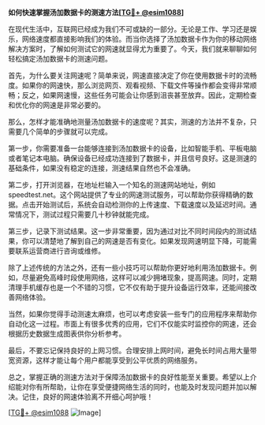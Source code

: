 **如何快速掌握汤加数据卡的测速方法[[TG💪+ @esim1088](https://t.me/s/esim1088)]**

在现代生活中，互联网已经成为我们不可或缺的一部分。无论是工作、学习还是娱乐，网络速度都直接影响我们的体验。而当你选择了汤加数据卡作为你的移动网络解决方案时，了解如何测试它的网速就显得尤为重要了。今天，我们就来聊聊如何轻松搞定汤加数据卡的测速问题。

首先，为什么要关注网速呢？简单来说，网速直接决定了你在使用数据卡时的流畅度。如果你的网速快，那么浏览网页、观看视频、下载文件等操作都会变得非常顺畅；反之，如果网速慢，这些任务可能会让你感到沮丧甚至放弃。因此，定期检查和优化你的网速是非常必要的。

那么，怎样才能准确地测量汤加数据卡的速度呢？其实，测速的方法并不复杂，只需要几个简单的步骤就可以完成。

第一步，你需要准备一台能够连接到汤加数据卡的设备，比如智能手机、平板电脑或者笔记本电脑。确保设备已经成功连接到了数据卡，并且信号良好。这是测速的基础条件，如果没有稳定的连接，测速结果自然也不会准确。

第二步，打开浏览器，在地址栏输入一个知名的测速网站地址，例如speedtest.net。这个网站提供了专业的网速测试服务，可以帮助你获得精确的数据。点击开始测试后，系统会自动检测你的上传速度、下载速度以及延迟时间。通常情况下，测试过程只需要几十秒钟就能完成。

第三步，记录下测试结果。这一步非常重要，因为通过对比不同时间段内的测试结果，你可以清楚地了解到自己的网速是否有变化。如果发现网速明显下降，可能需要联系运营商进行咨询或维修。

除了上述传统的方法之外，还有一些小技巧可以帮助你更好地利用汤加数据卡。例如，尽量避免高峰时段使用网络，这样可以减少拥堵现象，提高网速。同时，定期清理手机缓存也是一个不错的习惯，它不仅有助于提升设备运行效率，还能间接改善网络体验。

当然，如果你觉得手动测速太麻烦，也可以考虑安装一些专门的应用程序来帮助你自动化这一过程。市面上有很多优秀的应用，它们不仅能实时监控你的网速，还会根据历史数据生成图表供你分析参考。

最后，不要忘记保持良好的上网习惯。合理安排上网时间，避免长时间占用大量带宽资源，这样才能让每个用户都能享受到公平优质的网络服务。

总之，掌握正确的测速方法对于保障汤加数据卡的良好性能至关重要。希望以上介绍能对你有所帮助，让你在享受便捷网络生活的同时，也能及时发现问题并加以解决。记住，良好的网速体验离不开细心呵护哦！

[[TG💪+ @esim1088](https://t.me/s/esim1088) ![Image](https://i.postimg.cc/4NQfJmqS/Snipaste-2025-05-13-00-14-12.png)]